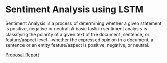 # Sentiment Analysis using LSTM

Sentiment Analysis is a process of determining whether a given statement is positive, negative or neutral. A basic task in sentiment analysis is classifying the polarity of a given text of the document, sentence, or feature/aspect level—whether the expressed opinion in a document, a sentence or an entity feature/aspect is positive, negative, or neutral. 

[Proposal Report](https://github.com/anirudhramanan/sentiment-analysis-lstm/blob/master/Sentiment%20Analysis%20Proposal.pdf)
